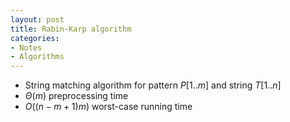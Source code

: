 ```yaml
---
layout: post
title: Rabin-Karp algorithm
categories:
- Notes
- Algorithms
---
```


- String matching algorithm for pattern $P[1..m]$ and string $T[1..n]$
- $\Theta (m)$ preprocessing time
- $O((n-m+1)m)$ worst-case running time

